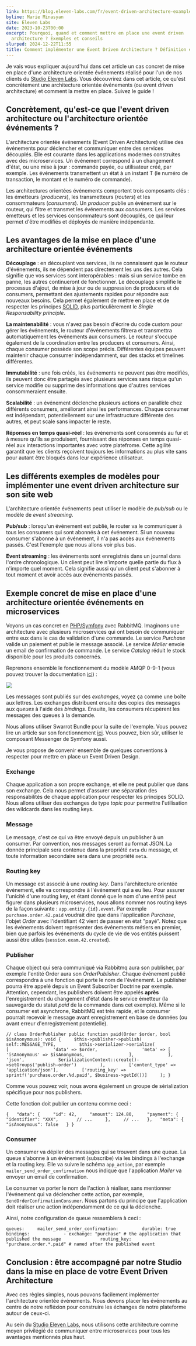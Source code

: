 ```yaml
---
link: https://blog.eleven-labs.com/fr/event-driven-architecture-examples/
byline: Marie Minasyan
site: Eleven Labs
date: 2023-10-23T00:00
excerpt: Pourquoi, quand et comment mettre en place une event driven
  architecture ? Exemples et conseils
slurped: 2024-12-22T11:55
title: Comment implémenter une Event Driven Architecture ? Définition et exemples
---
```


Je vais vous expliquer aujourd'hui dans cet article un cas concret de mise en place d'une architecture orientée événements réalisé pour l'un de nos clients du [Studio Eleven Labs](https://eleven-labs.com/dev-web/). Vous découvrirez dans cet article, ce qu'est concrètement une architecture orientée événements (ou event driven architecture) et comment la mettre en place. Suivez le guide !

## Concrètement, qu'est-ce que l'event driven architecture ou l'architecture orientée événements ?

L'architecture orientée événements (Event Driven Architecture) utilise des événements pour déclencher et communiquer entre des services découplés. Elle est courante dans les applications modernes construites avec des microservices. Un événement correspond à un changement d'état, ou une mise à jour : commande payée, ou utilisateur créé, par exemple. Les événements transmettent un état à un instant T (le numéro de transaction, le montant et le numéro de commande).

Les architectures orientées événements comportent trois composants clés : les émetteurs (_producers_), les transmetteurs (_routers_) et les consommateurs (_consumers_). Un _producer_ publie un événement sur le routeur, qui filtre et transmet les événements aux _consumers_. Les services émetteurs et les services consommateurs sont découplés, ce qui leur permet d'être modifiés et déployés de manière indépendante.

## Les avantages de la mise en place d'une architecture orientée événements

**Découplage** : en découplant vos services, ils ne connaissent que le routeur d'événements, ils ne dépendent pas directement les uns des autres. Cela signifie que vos services sont interopérables : mais si un service tombe en panne, les autres continueront de fonctionner. Le découplage simplifie le processus d'ajout, de mise à jour ou de suppression de producers et de consumers, permettant des ajustements rapides pour répondre aux nouveaux besoins. Cela permet également de mettre en place et de respecter les principes [SOLID](https://simple.wikipedia.org/wiki/SOLID_(object-oriented_design)), plus particulièrement le _Single Responsability principle_.

**La maintenabilité** : vous n'avez pas besoin d'écrire du code custom pour gérer les événements, le routeur d'événements filtrera et transmettra automatiquement les événements aux consumers. Le routeur s'occupe également de la coordination entre les producers et consumers. Ainsi, chaque consumer possède son scope précis. Différentes équipes peuvent maintenir chaque consumer indépendamment, sur des stacks et timelines différentes.

**Immutabilité** : une fois créés, les événements ne peuvent pas être modifiés, ils peuvent donc être partagés avec plusieurs services sans risque qu'un service modifie ou supprime des informations que d'autres services consommeraient ensuite.

**Scalabilité** : un événement déclenche plusieurs actions en parallèle chez différents consumers, améliorant ainsi les performances. Chaque consumer est indépendant, potentiellement sur une infrastructure différente des autres, et peut scale sans impacter le reste.

**Réponses en temps quasi-réel** : les événements sont consommés au fur et à mesure qu'ils se produisent, fournissant des réponses en temps quasi-réel aux interactions importantes avec votre platefrome. Cette agilité garantit que les clients reçoivent toujours les informations au plus vite sans pour autant être bloqués dans leur expérience utilisateur.

## Les différents exemples de modèles pour implémenter une event driven architecture sur son site web

L'architecture orientée événements peut utiliser le modèle de _pub/sub_ ou le modèle de _event streaming_.

**Pub/sub** : lorsqu'un événement est publié, le router va le communiquer à tous les consumers qui sont abonnés à cet événement. Si un nouveau consumer s'abonne à un événement, il n'a pas accès aux événements passés. C'est l'exemple que nous allons voir plus bas.

**Event streaming** : les événements sont enregistrés dans un journal dans l'ordre chronologique. Un client peut lire n'importe quelle partie du flux à n'importe quel moment. Cela signifie aussi qu'un client peut s'abonner à tout moment et avoir accès aux événements passés.

## Exemple concret de mise en place d'une architecture orientée événements en microservices

Voyons un cas concret en [PHP/Symfony](https://eleven-labs.com/success-stories/ets-refonte-application/) avec RabbitMQ. Imaginons une architecture avec plusieurs microservices qui ont besoin de communiquer entre eux dans le cas de validation d'une commande. Le service _Purchase_ valide un paiement et publie le message associé. Le service _Mailer_ envoie un email de confirmation de commande. Le service _Catalog_ réduit le stock disponible pour les produits concernés.

Reprenons ensemble le fonctionnement du modèle AMQP 0-9-1 (vous pouvez trouver la documentation [ici](https://www.rabbitmq.com/tutorials/amqp-concepts.html)) :

![](https://blog.eleven-labs.com/imgs/articles/2023-10-23-event-driven-architecture/event-driven-architecture-rabbitmq.png)

Les messages sont publiés sur des _exchanges_, voyez ça comme une boîte aux lettres. Les exchanges distribuent ensuite des copies des messages aux _queues_ à l'aide des _bindings_. Ensuite, les consumers récupèrent les messages des queues à la demande.

Nous allons utiliser Swarrot Bundle pour la suite de l'exemple. Vous pouvez lire un article sur son fonctionnement [ici](https://blog.eleven-labs.com/fr/publier-consommer-reessayer-des-messages-rabbitmq/). Vous pouvez, bien sûr, utiliser le composant Messenger de Symfony aussi.

Je vous propose de convenir ensemble de quelques conventions à respecter pour mettre en place un Event Driven Design.

### Exchange

Chaque application a son propre exchange, et elle ne peut publier que dans son exchange. Cela nous permet d'assurer une séparation des responsabilités de chaque application pour respecter les principes SOLID. Nous allons utiliser des exchanges de type _topic_ pour permettre l'utilisation des wildcards dans les routing keys.

### Message

Le message, c'est ce qui va être envoyé depuis un publisher à un consumer. Par convention, nos messages seront au format JSON. La donnée principale sera contenue dans la propriété `data` du message, et toute information secondaire sera dans une propriété `meta`.

### Routing key

Un message est associé à une _routing key_. Dans l'architecture orientée événement, elle va correspondre à l'événement qui a eu lieu. Pour assurer l'unicité d'une routing key, et étant donné que le nom d'une entité peut figurer dans plusieurs microservices, nous allons nommer nos routing keys de la façon suivante : `app.entity.{id}.event`. Par exemple `purchase.order.42.paid` voudrait dire que dans l'application _Purchase_, l'objet _Order_ avec l'identifiant 42 vient de passer en état "payé". Notez que les événements doivent représenter des événements métiers en premier, bien que parfois les événements du cycle de vie de vos entités puissent aussi être utiles (`session.exam.42.created`).

### Publisher

Chaque object qui sera communiqué via Rabbitmq aura son publisher, par exemple l'entité Order aura son _OrderPublisher_. Chaque événement publié correspondra à une fonction qui porte le nom de l'événement. Le publisher pourra être appelé depuis un Event Subscriber Doctrine par exemple. Attention, cependant, les publishers doivent être appelés **après** l'enregistrement du changement d'état dans le service émetteur (la sauvegarde du statut _paid_ de la commande dans cet exemple). Même si le consumer est asynchrone, RabbitMQ est très rapide, et le consumer pourrait recevoir le message avant enregistrement en base de données (ou avant erreur d'enregistrement potentielle).

`// class OrderPublisher public function paid(Order $order, bool $isAnonymous): void {     $this->publisher->publish(         self::MESSAGE_TYPE,         $this->serializer->serialize(             [                 'data' => $order,                 'meta' => [                    'isAnonymous' => $isAnonymous,                 ],             ],             'json',             SerializationContext::create()->setGroups('publish-order')         ),         ['content_type' => 'application/json'],         ['routing_key' => sprintf('purchase.order.%d.paid', $business->getId())]     ); }`

Comme vous pouvez voir, nous avons également un groupe de sérialization spécifique pour nos publishers.

Cette fonction doit publier un contenu comme ceci :

`{   "data": {     "id": 42,     "amount": 124.80,     "payment": {       "identifier": "XXX",       // ...     },     // ...   },   "meta": {     "isAnonymous": false   } }`

### Consumer

Un consumer va dépiler des messages qui se trouvent dans une queue. La queue s'abonne à un événement (subscribe) via les bindings à l'exchange et la routing key. Elle va suivre le schéma `app_action`, par exemple `mailer_send_order_confirmation` nous indique que l'application _Mailer_ va envoyer un email de confirmation.

Le consumer va porter le nom de l'action à réaliser, sans mentionner l'événement qui va déclencher cette action, par exemple, `SendOrderConfirmationConsumer`. Nous partons du principe que l'application doit réaliser une action indépendamment de ce qui la déclenche.

Ainsi, notre configuration de queue ressemblera à ceci :

`queues:     mailer_send_order_confirmation:         durable: true         bindings:             - exchange: "purchase" # the application that published the message               routing_key: "purchase.order.*.paid" # named after the published event`

## Conclusion : être accompagné par notre Studio dans la mise en place de votre Event Driven Architecture

Avec ces règles simples, nous pouvons facilement implémenter l'architecture orientée événements. Nous devons placer les événements au centre de notre refléxion pour construire les échanges de notre plateforme autour de ceux-ci.

Au sein du [Studio Eleven Labs](https://eleven-labs.com/studio/), nous utilisons cette architecture comme moyen privilégié de communiquer entre microservices pour tous les avantages mentionnés plus haut.